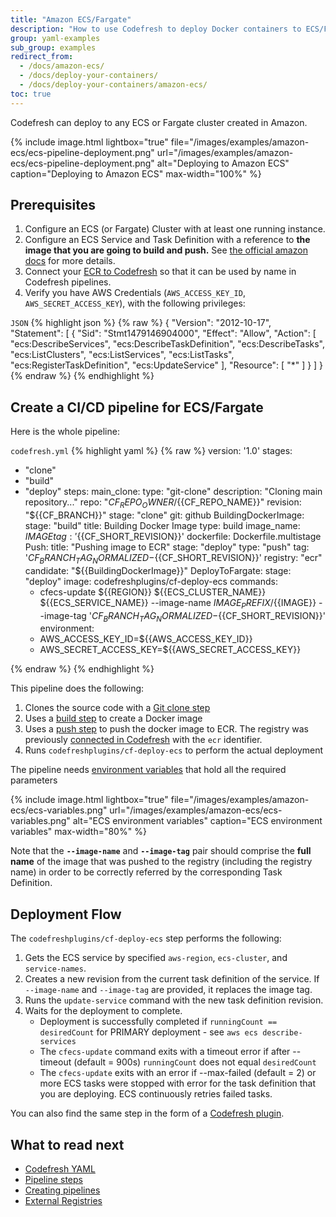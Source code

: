 ```yaml
---
title: "Amazon ECS/Fargate"
description: "How to use Codefresh to deploy Docker containers to ECS/Fargate"
group: yaml-examples
sub_group: examples
redirect_from:
  - /docs/amazon-ecs/
  - /docs/deploy-your-containers/
  - /docs/deploy-your-containers/amazon-ecs/
toc: true
---
```

Codefresh can deploy to any ECS or Fargate cluster created in Amazon.

{% include image.html 
lightbox="true" 
file="/images/examples/amazon-ecs/ecs-pipeline-deployment.png" 
url="/images/examples/amazon-ecs/ecs-pipeline-deployment.png" 
alt="Deploying to Amazon ECS"
caption="Deploying to Amazon ECS"
max-width="100%" 
%}

## Prerequisites


1. Configure an ECS (or Fargate) Cluster with at least one running instance.
1. Configure an ECS Service and Task Definition with a reference to **the image that you are going to build and push.** See [the official amazon docs](http://docs.aws.amazon.com/AmazonECS/latest/developerguide/Welcome.html) for more details.
1. Connect your [ECR to Codefresh]({{site.baseurl}}/docs/docker-registries/external-docker-registries/amazon-ec2-container-registry/) so that it can be used by name in Codefresh pipelines.
1. Verify you have AWS Credentials (`AWS_ACCESS_KEY_ID`, `AWS_SECRET_ACCESS_KEY`), with the following privileges:

  `JSON`
{% highlight json %}
{% raw %}
{
  "Version": "2012-10-17",
  "Statement": [
    {
      "Sid": "Stmt1479146904000",
      "Effect": "Allow",
      "Action": [
        "ecs:DescribeServices",
        "ecs:DescribeTaskDefinition",
        "ecs:DescribeTasks",
        "ecs:ListClusters",
        "ecs:ListServices",
        "ecs:ListTasks",
        "ecs:RegisterTaskDefinition",
        "ecs:UpdateService"
      ],
      "Resource": [
        "*"
      ]
    }
  ]
}
{% endraw %}
{% endhighlight %}



## Create a CI/CD pipeline for ECS/Fargate

Here is the whole pipeline:

 `codefresh.yml`
{% highlight yaml %}
{% raw %}
version: '1.0'
stages:
  - "clone"
  - "build"
  - "deploy"
steps:
  main_clone:
    type: "git-clone"
    description: "Cloning main repository..."
    repo: "${{CF_REPO_OWNER}}/${{CF_REPO_NAME}}"
    revision: "${{CF_BRANCH}}"
    stage: "clone"
    git: github
  BuildingDockerImage:
    stage: "build"
    title: Building Docker Image
    type: build
    image_name: ${{IMAGE}}
    tag: '${{CF_SHORT_REVISION}}'
    dockerfile: Dockerfile.multistage
  Push:
    title: "Pushing image to ECR"
    stage: "deploy"
    type: "push"
    tag: '${{CF_BRANCH_TAG_NORMALIZED}}-${{CF_SHORT_REVISION}}'
    registry: "ecr"
    candidate: "${{BuildingDockerImage}}"
  DeployToFargate:
    stage: "deploy"
    image: codefreshplugins/cf-deploy-ecs
    commands:
      - cfecs-update ${{REGION}} ${{ECS_CLUSTER_NAME}} ${{ECS_SERVICE_NAME}} --image-name ${{IMAGE_PREFIX}}/${{IMAGE}} --image-tag '${{CF_BRANCH_TAG_NORMALIZED}}-${{CF_SHORT_REVISION}}'
    environment:
      - AWS_ACCESS_KEY_ID=${{AWS_ACCESS_KEY_ID}}
      - AWS_SECRET_ACCESS_KEY=${{AWS_SECRET_ACCESS_KEY}}

{% endraw %}
{% endhighlight %}

This pipeline does the following:

1. Clones the source code with a [Git clone step]({{site.baseurl}}/docs/codefresh-yaml/steps/git-clone/)
1. Uses a [build step]({{site.baseurl}}/docs/codefresh-yaml/steps/build/) to create a Docker image
1. Uses a [push step]({{site.baseurl}}/docs/codefresh-yaml/steps/push/) to push the docker image to ECR. The registry was previously [connected in Codefresh]({{site.baseurl}}/docs/docker-registries/external-docker-registries/) with the `ecr` identifier.
1. Runs `codefreshplugins/cf-deploy-ecs` to perform the actual deployment


The pipeline needs [environment variables]({{site.baseurl}}/docs/configure-ci-cd-pipeline/pipelines/#pipeline-settings) that hold all the required parameters

{% include image.html 
lightbox="true" 
file="/images/examples/amazon-ecs/ecs-variables.png" 
url="/images/examples/amazon-ecs/ecs-variables.png" 
alt="ECS environment variables"
caption="ECS environment variables"
max-width="80%" 
%}

         

         
Note that the **`--image-name`** and **`--image-tag`** pair should comprise the **full name** of the image that was pushed to the registry (including the registry name) in order to be correctly referred by the corresponding Task Definition.

 

## Deployment Flow

The `codefreshplugins/cf-deploy-ecs` step performs the following:


1. Gets the ECS service by specified `aws-region`, `ecs-cluster`, and `service-names`.
1. Creates a new revision from the current task definition of the service. If `--image-name` and `--image-tag` are provided, it replaces the image tag.
1. Runs the `update-service` command with the new task definition revision.
1. Waits for the deployment to complete. 
    * Deployment is successfully completed if `runningCount == desiredCount` for PRIMARY deployment - see `aws ecs describe-services`
    * The `cfecs-update` command exits with a timeout error if after --timeout (default = 900s) `runningCount` does not equal `desiredCount`
    * The `cfecs-update` exits with an error if --max-failed (default = 2) or more ECS tasks were stopped with error for the task definition that you are deploying.      ECS continuously retries failed tasks.

You can also find the same step in the form of a [Codefresh plugin](https://github.com/codefresh-io/2.0-marketplacestep/ecs-deploy).

## What to read next

* [Codefresh YAML]({{site.baseurl}}/docs/codefresh-yaml/what-is-the-codefresh-yaml/)
* [Pipeline steps]({{site.baseurl}}/docs/codefresh-yaml/steps/)
* [Creating pipelines]({{site.baseurl}}/docs/configure-ci-cd-pipeline/pipelines/)
* [External Registries]({{site.baseurl}}/docs/docker-registries/external-docker-registries/)



